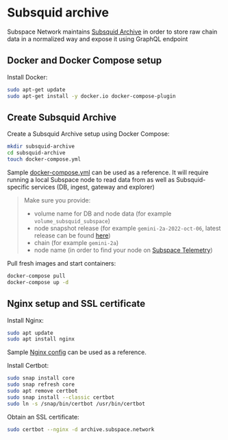 # Subsquid archive

Subspace Network maintains [Subsquid Archive](https://docs.subsquid.io/archives/) in order to store raw chain data in a normalized way and expose it using GraphQL endpoint

## Docker and Docker Compose setup
Install Docker:

```bash
sudo apt-get update
sudo apt-get install -y docker.io docker-compose-plugin
```

## Create Subsquid Archive
Create a Subsquid Archive setup using Docker Compose:
```bash
mkdir subsquid-archive
cd subsquid-archive
touch docker-compose.yml
```

Sample [docker-compose.yml](docker-compose.yml) can be used as a reference. It will require running a local Subspace node to read data from as well as Subsquid-specific services (DB, ingest, gateway and explorer)

> Make sure you provide: 
> - volume name for DB and node data (for example `volume_subsquid_subspace`)
> - node snapshot release (for example `gemini-2a-2022-oct-06`, latest release can be found [here](https://github.com/subspace/subspace/pkgs/container/node))
> - chain (for example `gemini-2a`)
> - node name (in order to find your node on [Subspace Telemetry](https://telemetry.subspace.network/))

Pull fresh images and start containers:
```bash
docker-compose pull
docker-compose up -d
```

## Nginx setup and SSL certificate
Install Nginx:
```bash
sudo apt update
sudo apt install nginx
```

Sample [Nginx config](archive.subspace.network) can be used as a reference.

Install Certbot:
```bash
sudo snap install core
sudo snap refresh core
sudo apt remove certbot
sudo snap install --classic certbot
sudo ln -s /snap/bin/certbot /usr/bin/certbot
```

Obtain an SSL certificate:
```bash
sudo certbot --nginx -d archive.subspace.network
```
